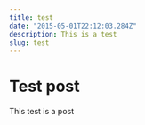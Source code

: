 ```yaml
---
title: test
date: "2015-05-01T22:12:03.284Z"
description: This is a test
slug: test
---
```


# Test post


This test is a post